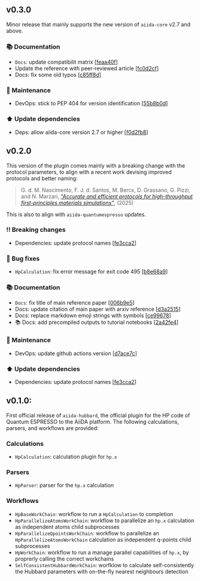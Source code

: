 ## v0.3.0

Minor release that mainly supports the new version of `aiida-core` v2.7 and above.

### 📚 Documentation

* `Docs`: update compatibilit matrix  [[feaa40f](https://github.com/aiidateam/aiida-hubbard/commit/feaa40f4ba9b25f4197a9f5634b59f3d87298b71)]
* Update the reference with peer-reviewed article  [[fc0d2cf](https://github.com/aiidateam/aiida-hubbard/commit/fc0d2cf50020117944c9cc5e729051c665f36f9c)]
* Docs: fix some old typos  [[c85ff8d](https://github.com/aiidateam/aiida-hubbard/commit/c85ff8ded23861c12881152e485875653710f989)]

### 🔧 Maintenance

* DevOps: stick to PEP 404 for version identification  [[55b8b0d](https://github.com/aiidateam/aiida-hubbard/commit/55b8b0d7c3ad53f232c602ef22d37170a61a1599)]

### ⬆️ Update dependencies

* Deps: allow aiida-core version 2.7 or higher  [[f0d2fb8](https://github.com/aiidateam/aiida-hubbard/commit/f0d2fb862ad9cf613cce3cb04b95c399b9a4ec0b)]



## v0.2.0

This version of the plugin comes mainly with a breaking change with the protocol parameters, to align with a recent work devising improved protocols and better naming:

> G. d. M. Nascimento, F. J. d. Santos, M. Bercx, D. Grassano, G. Pizzi, and N. Marzari, [_"Accurate and efficient protocols for high-throughput first-principles materials simulations"_](https://arxiv.org/abs/2504.03962), (2025)

This is also to align with `aiida-quantumespresso` updates.

### ‼️ Breaking changes

* Dependencies: update protocol names  [[fe3cca2](https://github.com/aiidateam/aiida-hubbard/commit/fe3cca27aade49c56947eb9d071a1573db2e0d09)]

### 🐛 Bug fixes

* `HpCalculation`: fix error message for exit code 495  [[b8e68a9](https://github.com/aiidateam/aiida-hubbard/commit/b8e68a9f0193aa33d97784e43b8f8caa73ba0695)]

### 📚 Documentation

* `Docs`: fix title of main reference paper  [[006b9e5](https://github.com/aiidateam/aiida-hubbard/commit/006b9e562f05c041e4e578b745c41f2e23d06821)]
* Docs: update citation of main paper with arxiv reference [[d3a2515](https://github.com/aiidateam/aiida-hubbard/commit/d3a25152e17b19f621dc7ae57eb96a77149dbe87)]
* Docs: replace markdown emoji strings with symbols [[ce99678](https://github.com/aiidateam/aiida-hubbard/commit/ce99678906fd16073e21308b3b14774654809862)]
* :books: Docs: add precompiled outputs to tutorial notebooks  [[2a42fe4](https://github.com/aiidateam/aiida-hubbard/commit/2a42fe413e9b6c947829bd5b4c94b0732eb947d1)]

### 🔧 Maintenance

* DevOps: update github actions version  [[d7ace7c](https://github.com/aiidateam/aiida-hubbard/commit/d7ace7ca8a010309b1a4eca0b7aae16deab27537)]

### ⬆️ Update dependencies

* Dependencies: update protocol names  [[fe3cca2](https://github.com/aiidateam/aiida-hubbard/commit/fe3cca27aade49c56947eb9d071a1573db2e0d09)]


## v0.1.0:
First official release of `aiida-hubbard`, the official plugin for the HP code of Quantum ESPRESSO to the AiiDA platform.
The following calculations, parsers, and workflows are provided:

### Calculations
- `HpCalculation`: calculation plugin for `hp.x`

### Parsers
- `HpParser`: parser for the `hp.x` calculation

### Workflows
- `HpBaseWorkChain`: workflow to run a `HpCalculation` to completion
- `HpParallelizeAtomsWorkChain`: workflow to parallelize an `hp.x` calculation as independent atoms child subprocesses
- `HpParallelizeQpointsWorkChain`: workflow to parallelize an `HpParallelizeAtomsWorkChain` calculation as independent q-points child subprocesses
- `HpWorkChain`: workflow to run a manage parallel capabilities of `hp.x`, by proprerly calling the correct workchains
- `SelfConsistentHubbardWorkChain`: worfklow to calculate self-consistently the Hubbard parameters with on-the-fly nearest neighbours detection
